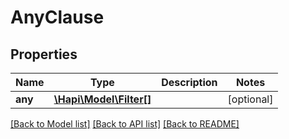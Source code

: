 # AnyClause

## Properties
Name | Type | Description | Notes
------------ | ------------- | ------------- | -------------
**any** | [**\Hapi\Model\Filter[]**](Filter.md) |  | [optional] 

[[Back to Model list]](../README.md#documentation-for-models) [[Back to API list]](../README.md#documentation-for-api-endpoints) [[Back to README]](../README.md)

